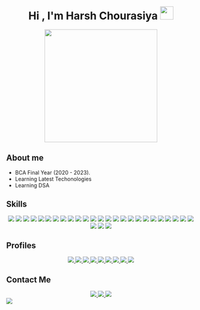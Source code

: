 <h1 align="center">Hi , I'm Harsh Chourasiya <img src="https://media.giphy.com/media/hvRJCLFzcasrR4ia7z/giphy.gif" width="35"></h1>

<div align="center"><img src="https://media.giphy.com/media/qgQUggAC3Pfv687qPC/giphy.gif" width="300"></div>

## About me
- BCA Final Year (2020 - 2023).
- Learning Latest Techonologies
- Learning DSA

## Skills
<div align="center">
<img src="https://img.shields.io/badge/C%23-239120?style=for-the-badge&logo=c-sharp&logoColor=white" >
<img src="https://img.shields.io/badge/Python-3776AB?style=for-the-badge&logo=python&logoColor=white">
<img src="https://img.shields.io/badge/HTML-239120?style=for-the-badge&logo=html5&logoColor=white">

<img src="https://img.shields.io/badge/CSS-239120?&style=for-the-badge&logo=css3&logoColor=white">

<img src="https://img.shields.io/badge/JavaScript-F7DF1E?style=for-the-badge&logo=javascript&logoColor=black">

<img src="https://img.shields.io/badge/Node.js-43853D?style=for-the-badge&logo=node.js&logoColor=white">

<img src="https://img.shields.io/badge/TypeScript-007ACC?style=for-the-badge&logo=typescript&logoColor=white">

<img src="https://img.shields.io/badge/Java-ED8B00?style=for-the-badge&logo=java&logoColor=white">

<img src="https://img.shields.io/badge/Express.js-404D59?style=for-the-badge">

<img src="https://img.shields.io/badge/React-20232A?style=for-the-badge&logo=react&logoColor=61DAFB">

<img src="https://img.shields.io/badge/React_Native-20232A?style=for-the-badge&logo=react&logoColor=61DAFB">

<img src="https://img.shields.io/badge/Angular-DD0031?style=for-the-badge&logo=angular&logoColor=white">

<img src="https://img.shields.io/badge/Bootstrap-563D7C?style=for-the-badge&logo=bootstrap&logoColor=white">

<img src="https://img.shields.io/badge/Material--UI-0081CB?style=for-the-badge&logo=material-ui&logoColor=white">

<img src="https://img.shields.io/badge/Redux-593D88?style=for-the-badge&logo=redux&logoColor=white">

<img src="https://img.shields.io/badge/Django-092E20?style=for-the-badge&logo=django&logoColor=white">

<img src="https://img.shields.io/badge/Spring-6DB33F?style=for-the-badge&logo=spring&logoColor=white">

<img src="https://img.shields.io/badge/MySQL-00000F?style=for-the-badge&logo=mysql&logoColor=white">

<img src="https://img.shields.io/badge/MongoDB-4EA94B?style=for-the-badge&logo=mongodb&logoColor=white">

<img src="https://img.shields.io/badge/Unity-100000?style=for-the-badge&logo=unity&logoColor=white">

<img src="https://img.shields.io/badge/mocha.js-323330?style=for-the-badge&logo=mocha&logoColor=Brown">

<img src="https://img.shields.io/badge/chai.js-323330?style=for-the-badge&logo=chai&logoColor=red">

<img src="https://img.shields.io/badge/Visual_Studio_Code-0078D4?style=for-the-badge&logo=visual%20studio%20code&logoColor=white">

<img src="https://img.shields.io/badge/jQuery-0769AD?style=for-the-badge&logo=jquery&logoColor=white">

<img src="https://img.shields.io/badge/SQLite-07405E?style=for-the-badge&logo=sqlite&logoColor=white">

<img src="https://img.shields.io/badge/SQLite-07405E?style=for-the-badge&logo=sqlite&logoColor=white">

<img src="https://img.shields.io/badge/Heroku-430098?style=for-the-badge&logo=heroku&logoColor=white">

<img src="https://img.shields.io/badge/GIT-E44C30?style=for-the-badge&logo=git&logoColor=white">

</div>

## Profiles

<div align="center"> 
<a href="https://www.hackerrank.com/harshChourasiya1">
<img src="https://img.shields.io/badge/-Hackerrank-2EC866?style=for-the-badge&logo=HackerRank&logoColor=white">
</a>

<a href="https://leetcode.com/HarshChourasiya/">
<img src="https://img.shields.io/badge/-LeetCode-FFA116?style=for-the-badge&logo=LeetCode&logoColor=black">
</a>

<a href="https://www.codechef.com/users/harsh130">
<img src="https://img.shields.io/badge/-CodeChef-5B4638?style=for-the-badge&logo=CodeChef&logoColor=white">
</a>

<a href="https://play.google.com/store/apps/dev?id=7063165258907748995">
<img src="https://img.shields.io/badge/Google_Play-414141?style=for-the-badge&logo=google-play&logoColor=white">
</a>


<a href="https://stackoverflow.com/users/11373066/harsh-chourasiya">
<img src="https://img.shields.io/badge/Stack_Overflow-FE7A16?style=for-the-badge&logo=stack-overflow&logoColor=white">
</a>

<a href="https://codeforces.com/profile/HarshChourasiya">
<img src="https://img.shields.io/badge/Codeforces-445f9d?style=for-the-badge&logo=Codeforces&logoColor=white">
</a>

<a href="https://www.codingninjas.com/codestudio/profile/c8c7dd8a-a9a6-42f0-b9b9-bca415a94570">
<img src="https://img.shields.io/badge/coding%20ninjas-DD6620?style=for-the-badge&logo=codingninjas&logoColor=white">
</a>

<a href="https://www.codewars.com/users/Harshchourasiya">
<img src="https://img.shields.io/badge/Codewars-B1361E?style=for-the-badge&logo=Codewars&logoColor=white">
</a>

<a href="https://www.hackerearth.com/@harsh2714">
<img src="https://img.shields.io/badge/HackerEarth-%232C3454.svg?&style=for-the-badge&logo=HackerEarth&logoColor=Blue">
</a>

</div>

## Contact Me
<div align="center">

<a href="https://www.linkedin.com/in/harsh-chourasiya/">
<img src="https://img.shields.io/badge/LinkedIn-0077B5?style=for-the-badge&logo=linkedin&logoColor=white">
</a>

<a href="https://www.fiverr.com/thisisharsh">
<img src="https://img.shields.io/badge/fiverr-1DBF73?style=for-the-badge&logo=fiverr&logoColor=white">
</a>

<a href="mailto:harshchourasiya130@gmail.com">
<img src="https://img.shields.io/badge/Gmail-D14836?style=for-the-badge&logo=gmail&logoColor=white">
</a>

</div>

<img src="https://komarev.com/ghpvc/?username=Harshchourasiya">
<div align="center"> 

</div>
